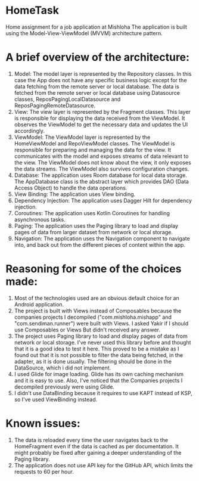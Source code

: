 # HomeTask
Home assignment for a job application at Mishloha
The application is built using the Model-View-ViewModel (MVVM) architecture pattern.  

# A brief overview of the architecture:
1. Model:
The model layer is represented by the Repository classes. In this case the App
does not have any specific business logic except for the data fetching from the remote server or
local database.
The data is fetched from the remote server or local database using Datasource classes,
ReposPagingLocalDatasource and ReposPagingRemoteDatasource.
2. View:
The view layer is represented by the Fragment classes. This layer is
responsible for displaying the data received from the ViewModel. It observes the ViewModel to get
the necessary data and updates the UI accordingly.  
3. ViewModel:
The ViewModel layer is represented by the HomeViewModel and RepoViewModel classes. The ViewModel is
responsible for preparing and managing the data for the view. It communicates with the model and
exposes streams of data relevant to the view. The ViewModel does not know about the view, it only
exposes the data streams. The ViewModel also survives configuration changes.
4. Database: 
The application uses Room database for local data storage. The AppDatabase class is the abstract
layer which provides DAO (Data Access Object) to handle the data operations.  
5. View Binding:
The application uses View binding.
6. Dependency Injection:
The application uses Dagger Hilt for dependency injection. 
7. Coroutines: 
The application uses Kotlin Coroutines for handling asynchronous tasks.  
8. Paging: 
The application uses the Paging library to load and display pages of data from larger dataset from
network or local storage.  
9. Navigation: 
The application uses the Navigation component to navigate into, and back out from the different 
pieces of content within the app.  

# Reasoning for some of the choices made:
1. Most of the technologies used are an obvious default choice for an Android application.
2. The project is built with Views instead of Composables because the companies projects I decompiled
("com.mishloha.mishapp" and "com.sendiman.runner") were built with Views. I asked Yakir if I should
use Composables or Views But didn't received any answer.
3. The project uses Paging library to load and display pages of data from network or local storage. 
I've never used this library before and thought that it is a good idea to test it here. This proved 
to be a mistake as I found out that it is not possible to filter the data being fetched, in
the adapter, as it is done usually. The filtering should be done in the DataSource, which i did not
implement.
4. I used Glide for image loading. Glide has its own caching mechanism and it is easy to use. Also,
I've noticed that the Companies projects I decompiled previously were using Glide.
5. I didn't use DataBinding because it requires to use KAPT instead of KSP, so I've used ViewBinding
instead.

# Known issues:
1. The data is reloaded every time the user navigates back to the HomeFragment even if the data is
cached as per documentation. It might probably be fixed after gaining a deeper understanding of the
Paging library.
2. The application does not use API key for the GitHub API, which limits the requests to 60 per hour.